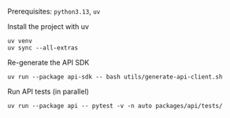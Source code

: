 Prerequisites: `python3.13`, `uv`

Install the project with uv
```shell
uv venv
uv sync --all-extras
```

Re-generate the API SDK
```shell
uv run --package api-sdk -- bash utils/generate-api-client.sh
```

Run API tests (in parallel)
```shell
uv run --package api -- pytest -v -n auto packages/api/tests/
```
